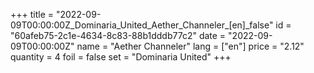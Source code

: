 +++
title = "2022-09-09T00:00:00Z_Dominaria_United_Aether_Channeler_[en]_false"
id = "60afeb75-2c1e-4634-8c83-88b1dddb77c2"
date = "2022-09-09T00:00:00Z"
name = "Aether Channeler"
lang = ["en"]
price = "2.12"
quantity = 4
foil = false
set = "Dominaria United"
+++
